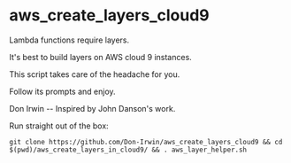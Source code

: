# aws_create_layers_cloud9

Lambda functions require layers.

It's best to build layers on AWS cloud 9 instances.

This script takes care of the headache for you.

Follow its prompts and enjoy.

Don Irwin
-- Inspired by John Danson's work.

Run straight out of the box:

```
git clone https://github.com/Don-Irwin/aws_create_layers_cloud9 && cd $(pwd)/aws_create_layers_in_cloud9/ && . aws_layer_helper.sh
```
